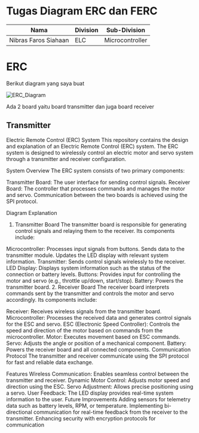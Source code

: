 # Tugas Diagram ERC dan FERC

| Nama | Division | Sub-Division |
| ----- | ---------- | ---------- |
| Nibras Faros Siahaan | ELC | Microcontroller |


# ERC

Berikut diagram yang saya buat

![ERC_Diagram](https://github.com/user-attachments/assets/da540e29-be60-4c41-bbc6-b068dba18e7d)

Ada 2 board yaitu board transmitter dan juga board receiver

## Transmitter

Electric Remote Control (ERC) System
This repository contains the design and explanation of an Electric Remote Control (ERC) system. The ERC system is designed to wirelessly control an electric motor and servo system through a transmitter and receiver configuration.


System Overview
The ERC system consists of two primary components:

Transmitter Board: The user interface for sending control signals.
Receiver Board: The controller that processes commands and manages the motor and servo.
Communication between the two boards is achieved using the SPI protocol.

Diagram Explanation
1. Transmitter Board
The transmitter board is responsible for generating control signals and relaying them to the receiver. Its components include:

Microcontroller:
Processes input signals from buttons.
Sends data to the transmitter module.
Updates the LED display with relevant system information.
Transmitter:
Sends control signals wirelessly to the receiver.
LED Display:
Displays system information such as the status of the connection or battery levels.
Buttons:
Provides input for controlling the motor and servo (e.g., throttle up/down, start/stop).
Battery:
Powers the transmitter board.
2. Receiver Board
The receiver board interprets commands sent by the transmitter and controls the motor and servo accordingly. Its components include:

Receiver:
Receives wireless signals from the transmitter board.
Microcontroller:
Processes the received data and generates control signals for the ESC and servo.
ESC (Electronic Speed Controller):
Controls the speed and direction of the motor based on commands from the microcontroller.
Motor:
Executes movement based on ESC commands.
Servo:
Adjusts the angle or position of a mechanical component.
Battery:
Powers the receiver board and all connected components.
Communication Protocol
The transmitter and receiver communicate using the SPI protocol for fast and reliable data exchange.

Features
Wireless Communication: Enables seamless control between the transmitter and receiver.
Dynamic Motor Control: Adjusts motor speed and direction using the ESC.
Servo Adjustment: Allows precise positioning using a servo.
User Feedback: The LED display provides real-time system information to the user.
Future Improvements
Adding sensors for telemetry data such as battery levels, RPM, or temperature.
Implementing bi-directional communication for real-time feedback from the receiver to the transmitter.
Enhancing security with encryption protocols for communication
